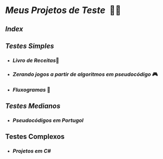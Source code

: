 # _Meus Projetos de Teste_ ​ :man_scientist:

## _Index_

## _Testes Simples_

- ### _Livro de Receitas_:book:

- ### _Zerando jogos a partir de algoritmos em pseudocódigo_ :video_game:

- ### _Fluxogramas_ :page_facing_up:

## _Testes Medianos_

- ### _Pseudocódigos em Portugol_

## Testes Complexos

- ### _Projetos em C#_


